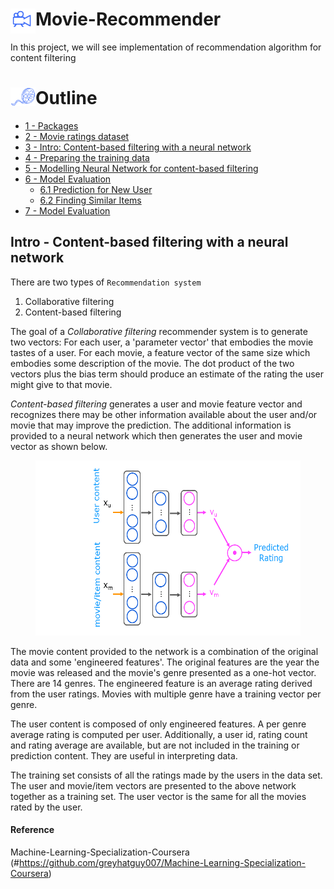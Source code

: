 # <img align="left" src="./images/movie_camera.png"     style=" width:40px;  " >  Movie-Recommender

In this project, we will see implementation of recommendation algorithm for content filtering 

# Outline <img align="left" src="./images/film_reel.png"     style=" width:40px;  " >
- [ 1 - Packages](#1)
- [ 2 - Movie ratings dataset](#2)
- [ 3 - Intro: Content-based filtering with a neural network](#3)
- [ 4 - Preparing the training data](#4)
- [ 5 - Modelling Neural Network for content-based filtering](#5)
- [ 6 - Model Evaluation](#6)
    - [ 6.1 Prediction for New User](#6.1)
    - [ 6.2 Finding Similar Items](#6.2)
- [ 7 - Model Evaluation](#7)



## Intro - Content-based filtering with a neural network

There are two types of `Recommendation system`
1. Collaborative filtering
2. Content-based filtering

The goal of a *Collaborative filtering* recommender system is to generate two vectors: For each user, a 'parameter vector' that embodies the movie tastes of a user. For each movie, a feature vector of the same size which embodies some description of the movie. The dot product of the two vectors plus the bias term should produce an estimate of the rating the user might give to that movie.

*Content-based filtering* generates a user and movie feature vector and recognizes there may be other information available about the user and/or movie that may improve the prediction. The additional information is provided to a neural network which then generates the user and movie vector as shown below.

<figure>
    <center> <img src="./images/RecSysNN.png"   style="width:500px;height:280px;" ></center>
</figure>

The movie content provided to the network is a combination of the original data and some 'engineered features'. The original features are the year the movie was released and the movie's genre presented as a one-hot vector. There are 14 genres. The engineered feature is an average rating derived from the user ratings. Movies with multiple genre have a training vector per genre. 

The user content is composed of only engineered features. A per genre average rating is computed per user. Additionally, a user id, rating count and rating average are available, but are not included in the training or prediction content. They are useful in interpreting data.

The training set consists of all the ratings made by the users in the data set. The user and movie/item vectors are presented to the above network together as a training set. The user vector is the same for all the movies rated by the user. 


#### Reference

Machine-Learning-Specialization-Coursera (#https://github.com/greyhatguy007/Machine-Learning-Specialization-Coursera)
